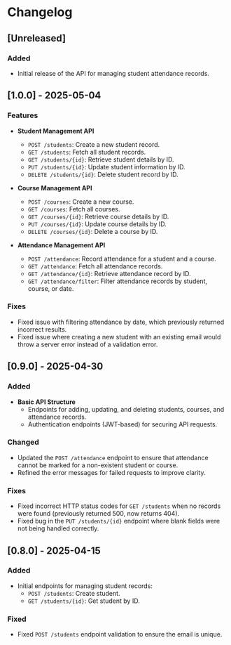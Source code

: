 # Changelog

## [Unreleased]
### Added
- Initial release of the API for managing student attendance records.

## [1.0.0] - 2025-05-04
### Features
- **Student Management API**
  - `POST /students`: Create a new student record.
  - `GET /students`: Fetch all student records.
  - `GET /students/{id}`: Retrieve student details by ID.
  - `PUT /students/{id}`: Update student information by ID.
  - `DELETE /students/{id}`: Delete student record by ID.

- **Course Management API**
  - `POST /courses`: Create a new course.
  - `GET /courses`: Fetch all courses.
  - `GET /courses/{id}`: Retrieve course details by ID.
  - `PUT /courses/{id}`: Update course details by ID.
  - `DELETE /courses/{id}`: Delete a course by ID.

- **Attendance Management API**
  - `POST /attendance`: Record attendance for a student and a course.
  - `GET /attendance`: Fetch all attendance records.
  - `GET /attendance/{id}`: Retrieve attendance record by ID.
  - `GET /attendance/filter`: Filter attendance records by student, course, or date.

### Fixes
- Fixed issue with filtering attendance by date, which previously returned incorrect results.
- Fixed issue where creating a new student with an existing email would throw a server error instead of a validation error.

## [0.9.0] - 2025-04-30
### Added
- **Basic API Structure**
  - Endpoints for adding, updating, and deleting students, courses, and attendance records.
  - Authentication endpoints (JWT-based) for securing API requests.

### Changed
- Updated the `POST /attendance` endpoint to ensure that attendance cannot be marked for a non-existent student or course.
- Refined the error messages for failed requests to improve clarity.

### Fixes
- Fixed incorrect HTTP status codes for `GET /students` when no records were found (previously returned 500, now returns 404).
- Fixed bug in the `PUT /students/{id}` endpoint where blank fields were not being handled correctly.

## [0.8.0] - 2025-04-15
### Added
- Initial endpoints for managing student records:
  - `POST /students`: Create student.
  - `GET /students/{id}`: Get student by ID.

### Fixed
- Fixed `POST /students` endpoint validation to ensure the email is unique.
